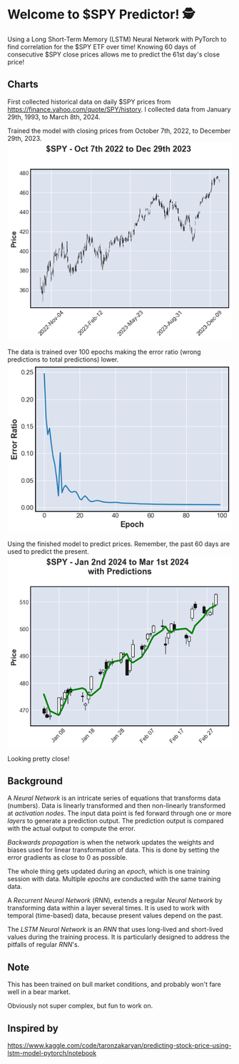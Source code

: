 # Welcome to $SPY Predictor! 🕵️
Using a Long Short-Term Memory (LSTM) Neural Network with PyTorch to find correlation for the $SPY ETF over time! Knowing 60 days of consecutive $SPY close prices allows me to predict the 61st day's close price!

## Charts
First collected historical data on daily $SPY prices from https://finance.yahoo.com/quote/SPY/history. I collected data from January 29th, 1993, to March 8th, 2024.

Trained the model with closing prices from October 7th, 2022, to December 29th, 2023.
![SPY Chart](SPY_chart.png)

The data is trained over 100 epochs making the error ratio (wrong predictions to total predictions) lower.
![Error Ratio](Error_ratio.png)

Using the finished model to predict prices. Remember, the past 60 days are used to predict the present.
![Outcome](Outcome.png)

Looking pretty close!

## Background
A *Neural Network* is an intricate series of equations that transforms data (numbers). Data is linearly transformed and then non-linearly transformed at *activation nodes*. The input data point is fed forward through one or more *layers* to generate a prediction output. The prediction output is compared with the actual output to compute the error.

*Backwards propagation* is when the network updates the weights and biases used for linear transformation of data. This is done by setting the error gradients as close to 0 as possible.

The whole thing gets updated during an *epoch*, which is one training session with data. Multiple *epochs* are conducted with the same training data.

A *Recurrent Neural Network* (*RNN*), extends a regular *Neural Network* by transforming data within a layer several times. It is used to work with temporal (time-based) data, because present values depend on the past.

The *LSTM Neural Network* is an *RNN* that uses long-lived and short-lived values during the training process. It is particularly designed to address the pitfalls of regular *RNN*'s.

## Note
This has been trained on bull market conditions, and probably won't fare well in a bear market.

Obviously not super complex, but fun to work on.

## Inspired by
https://www.kaggle.com/code/taronzakaryan/predicting-stock-price-using-lstm-model-pytorch/notebook
